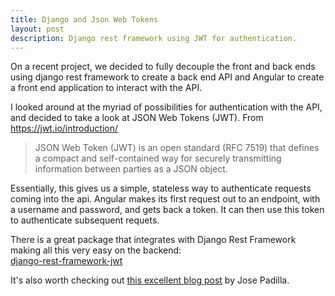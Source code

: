 ```yaml
---
title: Django and Json Web Tokens
layout: post
description: Django rest framework using JWT for authentication.
---
```


On a recent project, we decided to fully decouple the front and back ends using django rest framework to 
create a back end API and Angular to create a front end application to interact with the API.

I looked around at the myriad of possibilities for authentication with the API, and decided to take a look at 
JSON Web Tokens (JWT). From https://jwt.io/introduction/

> JSON Web Token (JWT) is an open standard (RFC 7519) that defines a compact and self-contained way for securely transmitting information between parties as a JSON object.

Essentially, this gives us a simple, stateless way to authenticate requests coming into the api. Angular makes its first request out to an endpoint, with a username and password, and gets back a token. It can then use this token to authenticate subsequent requets. 

There is a great package that integrates with Django Rest Framework making all this very easy on the backend:  
[django-rest-framework-jwt](https://getblimp.github.io/django-rest-framework-jwt/)

It's also worth checking out [this excellent blog post](http://jpadilla.com/post/73791304724/auth-with-json-web-tokens) by Jose Padilla.
